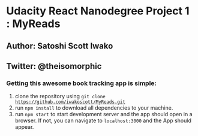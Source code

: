 # Udacity React Nanodegree Project 1 : MyReads 
## Author: Satoshi Scott Iwako
## Twitter: @theisomorphic

### Getting this awesome book tracking app is simple:

1. clone the repository using <code>git clone https://github.com/iwakoscott/MyReads.git</code>
2. run <code>npm install</code> to download all dependencies to your machine.
3. run <code>npm start</code> to start development server and the app should open in a browser. If not, you can navigate to <code>localhost:3000</code> and the App should appear.
